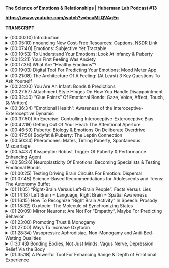 **The Science of Emotions & Relationships | Huberman Lab Podcast #13**

**https://www.youtube.com/watch?v=hcuMLQVAgEg**

**TRANSCRIPT**

<details>
<summary>(00:00:00) Introduction </summary>
-
  

My name is Andrew Huberman, and I'm a professor of neurobiology and ophthalmology at Stanford School of Medicine. This podcast is separate from my teaching and research roles at Stanford. It is however part of my desire and effort to bring zero-cost to consumer information about science and science-related tools to the general public. In keeping with that theme, I'd like to thank the sponsors of today's podcast.

Our first sponsor is InsideTracker. InsideTracker is a personalized nutrition platform that analyzes data from your blood and DNA to help you better understand your body and inform your health goals. I'm a big believer in getting blood test taken, because it's simply the only way to get in-depth data about your metabolic factors, hormones, all the things that inform your immediate and long-term health. Nowadays, there are also excellent DNA tests that can further inform you about your immediate and long-term health. Now the problem with most blood tests out there is that you get information back, you get a lot of numbers, and they'll tell you whether or not your numbers are in normal range or high or low, but they don't inform you what steps to take as a consequence. In addition, they can often be very confusing, what all the factors are and what they really mean. InsideTracker has a dashboard and a platform that makes interpreting all that information really easy. It also points you in the direction of certain lifestyle factors, exercise, nutrition et cetera, that you might want to change in order to bring the numbers into the ranges that you want. So InsideTracker is something that I've been doing for some time now, and it's really helped me inform the choices. For instance, I've swapped out some of the foods that I was eating regularly. I found out I was actually too high in certain vitamins and minerals, I was too low in others. It's really helped me adjust my diet and my exercise regimes. And it really gives me the confidence that I'm on the path to long-term health. So if you want to try InsideTracker, you can go to insidetracker.com/huberman to get 25% off any of InsideTracker's plans. Use the code Huberman at checkout, that's insidetracker.com/huberman to get 25% off any of InsidTracker's plans and use the code Huberman at checkout.

Our next sponsor is ExpressVPN. ExpressVPN is a virtual private network that keeps your data safe and secure and private. It does that by routing your internet activity through their servers and encrypting it so that no one can see or sell your data. I started using ExpressVPN because my bank account got hacked. I still don't know exactly how it happened, but it was an absolute mess. I lost money, I lost a lot of time. I wouldn't want to have it happen to anybody. When that happened, I talked to my friends in the tech community and they told me that even though you think your internet connection is secure oftentimes it's not. So I tend to use internet connections on planes, in hotels, in cafes, but also at home. And I was told that even at home, your data may not be as secure as you think. And so with ExpressVPN, your data is absolutely secure, so are your online activities. The great thing is you don't even notice that it's operating, it's running in the background. You just turn it on and it goes without you realizing that your data is being protected, it doesn't interfere with any of your online activities. So I use ExpressVPN when I travel, anytime I'm outside the house, when I'm at work and when I'm at home. If you want to try ExpressVPN, you can go to expressvpn.com/huberman. And if you do that, you'll get an extra three months free on one of their one-year packages. That's expressvpn.com/huberman to get three months free on a one-year package.

The final sponsor of today's podcast is Magic Spoon. Magic Spoon is a zero-sugar, grain-free, keto-friendly cereal. As I've mentioned before on the podcast, I'm neither ketogenic, nor am I all-meat, nor am I vegan. The way I eat is that early in the day I fast, and then sometime around noon I eat my first meal, and that meal is always low carbohydrate, and then throughout the day, I maintain a low carbohydrate diet. The fasting and low carbohydrate diet during the daytime optimizes alertness and wakefulness, I want to be awake and be able to work. And then at night is when I eat my carbohydrates, cause it facilitates the transition to sleep. So for me, Magic Spoon is a terrific snack in the afternoon. I'll sometimes even have it with lunch. And the reason I like it is because it tastes really delicious, and it's compatible with the keto-friendly or keto-like meals that I eat throughout the day. They come in a variety of flavors, cocoa, fruity, peanut butter, frosted. I particularly like the frosted because it tastes like donuts, in my opinion, and I love donuts. As a consequence, I love Magic Spoon cereal. I can consume it. It tastes like a pastry and it has zero grams of sugar, and it's compatible with this nutritional regimen I mentioned earlier. If you want to try Magic Spoon, you can go to magicspoon.com/huberman to grab a variety pack. Use the code Huberman at checkout and get $5 off your order. That's magicspoon.com/huberman, and use the code Huberman to get $5 off.
</details>

<details>
<summary>(00:05:10) nnouncing New Cost-Free Resources: Captions, NSDR Link </summary>
-
  
This month, we're talking all about the science of emotions and tools related to the science of emotions. We've talked about the science of stress and resiliency, tools to access more calm, tools raise your stress threshold, to become more resilient. We've talked about motivation and the role of the dopamine system. I'd like to make a couple of announcements about some new resources. The first one is that we have now captioned all the Huberman Lab episodes in English and in Spanish. We were able to do that, thanks to your support of our sponsors and on Patreon. So now, all of the podcasts have a captioning feature on YouTube, and those were done by experts. So while there might be the occasional error, for the most part, they're very precise. We've done that so that people that prefer to consume the content in Spanish or that like to read the content from the English subtitles can do so. And we're going to continue to expand the number of languages that are captioned for the Huberman Lab Podcast. So we want to thank you for that resource. It's now available for all episodes. In addition, in previous episodes I've talked about NSDR or non-sleep depressed. NSDRs come in in a variety of different forms, there's self-hypnosis. I've pointed you to some resources for that previously. There's yoga nidra. NSDR is really about achieving calm quickly, and doing that in a self-directed way, for many reasons, in order to access sleep more readily, in order to de-stress very deeply, in order to replace sleep that you've lost. It also seems to aid neuroplasticity. It can enhance the rearrangements of connections in the brain that occur during learning, there's scientific support for that. There's a link in today's episode caption to a new site. This is a YouTube video that was brought free of cost by the folks over at Madefor, a company that's been a sponsor of the podcast previously. So this is an NSDR script that doesn't contain any of the intentions or some of the more typical language of yoga nidra, instead it's focused purely on the breathing protocols, as well as includes a sort of body scan where you direct your attention to different locations around your body. It has all the core elements of non-sleep deep rest, but is distinct from yoga nidra. I just offer this to you as a resource. If you'd like to use it, it's about 30 minutes long, and should be very effective in bringing you into deep states of relaxation for all the reasons I mentioned before.
</details>

<details>
<summary>(00:07:40) Emotions: Subjective Yet Tractable </summary>
-
  
So let's talk about emotions. Emotions are a fascinating and vital aspect of our life experience. It's fair to say that emotions make up most of what we think of as our experience of life, even the things we do, our behaviors and the places we go, and the people we end up encountering in our life, all of that really funnels into our emotional perception of what those things mean, whether or not they made us happy or sad or depressed or lonely, or were all inspiring. Now one thing that is absolutely true is that everyone's perception of emotion is slightly different. Meaning, your idea of happy is very likely different than my idea of what a state of happiness is. And we know this also for color vision, for instance, even though the cells in your eye and my eye that perceive the color red are identical right down to the genes that they express, we can be certain based on experimental evidence, and what are called psychophysical studies, that your idea of the most intense red is going to be very different than my idea of the most intense red if we were given a selection of 10 different reds and asked which one is most intense, which one looks most red, and that seems crazy, you would think that something as simple as color would be universal, and yet it's not. And so we need to agree at the outset that emotions are complicated and yet they are tractable. They can be understood. And today we're going to talk about a lot of tools to understand what emotions are for you to understand what your emotional states mean and what they don't mean. And in doing that, that will allow you to place value on whether or not you should hold an emotional state as true or not true, whether or not it has meaning or it doesn't, as well as whether or not the emotions of others are important to you in a given context. We're going to talk a lot about development. In fact, we're going to center a lot of our discussion today around infancy and puberty. We're also going to talk about tools for enhancing one's emotional range and for navigating difficult emotional situations. I'm not a clinical psychologist, I'm not a therapist, but I do have some background in psychology. And today I'm going to be drawing from the psychology greats, not me, but from the greats of psychology who studied emotion, who studied emotional development, and linking that to the neuroscience of emotion. Because nowadays we understand a lot about the chemicals and the hormones and the neural circuits in the brain and body that underlie emotion. So while there's no one single universally true theory of emotion, at the intersection of many of the existing theories, there are really some ground truth. So today we're going to visit those ground truths. We're going to talk about the tools that emerge from them. And we're going to talk about some absolutely wild and wacky experiments that people are doing out there right now, that I don't necessarily recommend you do, of inhaling different types of hormones and trying to get attached more quickly. You're actually going to do some experiential stuff today if you like. There's some things that you can do in real time while listening to the podcast, in order to tap into some of the mechanisms that I'll be referring to. So today's going to be very interactive in a way that previous podcast episodes have not.
</details>

<details>
<summary>(00:10:53) To Understand Your Emotions: Look At Infancy & Puberty </summary>
-
  
If we want to understand emotions, we have to look at where emotions first develop. In fact, this is a critical central theme if you want to understand brain science and psychology. There's a rule in neuroanatomy. Because if you look at 50 different brains of humans or you compare the brains of dogs and humans, there are a lot of differences. Certain things are the same but certain things are different. And the rule that every good neuroanatomist knows is that if you want to understand what a part of the brain does, you have to address two questions. First, you have to know what connections does that brain area make? What is it connected to? Where does it get inputs from and where does it send inputs? So for instance, if there's an area of the brain that gets direct input from the neurons in the nose, you can be pretty certain that it has some role in analyzing smell in measuring something about odors or analyzing something about odors. Now if it also gets input from the eye, you can also conclude that it gets input from the visual system that it cares about light and photons. This is sort of obvious. And yet you need to know that connectivity, and you need to know what's called the developmental origin of that structure. You need to know where it was early in development, because things move around a lot as the brain develops. The brain, of course is this more or less squishy thing floating around in some liquid that stuffed inside your skull. And as a consequence, things move around a lot. They are not always in the same place in two different species or two individuals of the same species. So you have to know where they started out, because where they started out informs what they do as well. And when we're talking about emotions, we cannot point to one area of the brain. We can't say that's the area of the brain that's responsible for emotions. There is this so-called limbic system that has been linked to emotions in various ways. We're going to talk about that today. But the limbic system is just one component of the inputs to create emotions. It's not the place for emotions. You can't go in and lesion one location in the brain and eliminate emotions entirely, just doesn't work that way. So, first of all, we have to ask, what are the circuits for emotion? What are the brain areas for emotion? And nowadays there's a lot of debate about this. For years, it was thought that there might be circuits, meaning connections in the brain that generate the feeling of being happy or circuits that generate the feeling of being sad, et cetera. That's been challenged. In fact, Lisa Feldman Barrett has been the person who's really challenged this head-on, and has very good evidence for the fact that such circuits probably don't exist. And yet I think there's good evidence for circuits in the brain, such as limbic circuits and other circuits that shift our overall states or our overall level of alertness or calmness, or whether they're not, they bias us toward viewing the outside world or paying more attention to what's going on inside our bodies. If none of this makes sense right now, I promise it will make sense soon. But the important thing to understand is that emotions do arise in the brain and body. They arise because there are specific connections between specific areas in the brain and body. And if we want to understand how emotions work, we have to look how emotions are built. And they are built during infancy, adolescence, and puberty, and then it continues into adulthood. But the groundwork is laid down early in development when we are small children. So let's think about what happens to a baby that comes into the world. A baby comes into the world. You were born into this world without really any understanding of the things around you. Now, there are two ways that you can interact with the world and you're always doing them more or less to some degree at the same time. Those are interoception, paying attention what's going on inside you, what you feel internally, and exteroception, paying attention to what's going on outside you. Hold that in mind, please. Because the fact that you're both interocepting and exterocepting is true for your entire life, and it sets the foundation for understanding emotions. It's absolutely critical. As an infant, you didn't have any knowledge of what you needed. You didn't understand hunger, you didn't understand toys when you first came into the world, you didn't understand cold or heat or any of that.
</details>

<details>
<summary>(00:15:21) Your First Feeling Was Anxiety </summary>
-
  
When you needed something, you experienced that as anxiety. You would feel an increase in alertness if you had to use the bathroom. you would feel an increase in alertness if you were hungry, and you would vocalize, you would cry out, you would act agitated. You might cue, you might do a number of different things, but all you knew was what you were feeling internally. And then your caregiver, whoever that might've been would respond to that. So you would feel some agitation, a caregiver would come and make a decision, Oh, you need food, and give you milk, or change your diaper or wrap you in a blanket if you were cold, but they didn't know if you were cold, they could just assume that you were cold. So this is actually really important to understand that a baby, when you were a baby, and when I was a baby, we didn't have any sense of the outside world except that it responded to our acts of anxiety essentially. Now this isn't Freudian theory, There are components of it that are embedded in Freudian theory, but all developmental psychologists agree that babies lack the ability to make cognitive sense of the outside world, but in this feeling of anxiety and registering one's own internal state, and then crying out to the outside world, either through crying or subtle vocalizations, or even just cuing, making some noise, we start to develop a relationship with the outside world in which our internal states, our shifts and anxiety start to drive requests, and people come and respond to those requests, hopefully. And the reason I say hopefully is that we've all heard presumably about these cases of neglect. There are a lot of cases where if you neglect a baby, you neglect an adolescent or a teenager, development doesn't go well, and we'll touch on some of those. But those are really extreme cases. They're sort of like the parallel to experiments that are often done in the laboratory with animals, where you've probably heard of these enriched environments where they'll give mice a bunch of toys, and they'll give them some different foods every once in a while, and they'll house them together with other mice. And then what you find is that the animals, they will say, "Oh, their brain is thicker and their neurons have more branches to them and all that." But that's really comparing deprivation with normalcy.
</details>

<details>
<summary>(00:17:36) What Are “Healthy Emotions”? </summary>
-
  
What we want to center on today instead is what happens when things go well, and why things might not go well in certain circumstances is interesting. But to me, not as interesting as what healthy emotional development looks like. And if you haven't achieved healthy emotional development, what can be done as an intervention at later times in order to rescue that? So the baby, you as a baby, you're flopping around there in your crib, you're getting care where you need it and when you need it, presumably, and this gets to the basis of what emotions are about, which are emotions are really about forming bonds and being able to predict things in the world. That's really what emotions are about. Whether or not the baby feels angry or happy or sad, we don't know, we can guess, but we don't know. In fact, most of the time we don't even know how we feel, let alone how other people feel, and that's true for adults. So if I asked you how you feel right now, I don't know that you could tell me in any kind of rich language that I would say, "Oh I really understand." If you said you were very, very depressed or very, very happy, I'd have some sense because of how extreme that is, but I don't know that I would really know, and I don't think you know how I feel right now either. I could be furious right now or I could be very happy, you don't have any idea. And of course, we have these things called expressions, our pupils dilate. There are various cues of how people feel. We're going to talk about those cues, but you really don't know.
</details>

<details>
<summary>(00:19:03) Digital Tool For Predicting Your Emotions: Mood Meter App </summary>
-
  
And at this point I actually just want to pause and mention a really interesting tool that is trying to address this question of what are emotions and what do they consist of, that you can use if you like. This is an app, I didn't develop it, I don't have any relationship to them, but the app was developed by people at Yale, by groups at Yale who do research, and it's called Mood Meter. And it's actually quite interesting. I think it's either free or it's 0.99. Again, no business relationship to them. But what they're trying to do is put more nuance, more subtlety on our words, and our language for emotions, and be able to allow you to predict how you're going to feel in the future. And it's actually quite interesting. I'm on the app right now, and I know you can't see this, but it's called Mood Meter. And you can find on Apple or Android. And you go into and it asks you, it says to me, "Hi, Andrew, how are you right now? And I click the little tab that says I feel. And I can either pick high energy and unpleasant, high energy and pleasant, low energy unpleasant or low energy pleasant. And I would say right now I feel high energy pleasant. So I just revealed to you how I feel. So I click on that, and then it gives you a gallery of colors, and you just move your finger to the location where you think it matches most. And as you do that, little words pop up. I know some people are listening to this on audio only. So it say motivated, cheerful, inspired. I would say, I'm feeling right now, cheerful. So you click that and then you just go to the next window, and it just says, what are you doing? And this feels like play to me, but I'm going to call it work. And then that's it. And then what it does is it basically starts to collect data on you. You're giving it information. And it starts to link that to other features that you allowed access to if you like, and it starts helping you be able to predict how you're going to feel different times a day. It's actually quite accurate in certain ways, quite interesting. And it points to a couple of really interesting features, which is that we don't really have enough language to describe all the emotional states, and yet there's some core truths to what makes up an emotion.
</details>

<details>
<summary>(00:21:08) The Architecture Of  A Feeling: (At Least) 3 Key Questions To Ask Yourself </summary>
-
  
And I want to review that twice during today's podcast, because this can really help people, kids and adults understand better what they're feeling and why, and when best to engage in certain activities, and thankfully, when best to avoid certain activities too. So the way this works is the following. You need to ask yourself at any point, you could do this right now if you like, what's your level of autonomic arousal? Autonomic arousal is just the continuum, the range of alert to calm. So if you're in a panic right now, you are like 10 out of 10 on the arousal scale. If you're asleep, you're probably not comprehending what I'm saying, although maybe a little bit. But let's say you're very drowsy, you might be at a one or a two. So you always have to ask, where are you on the arousal scale? And then there's this other axis, this other question, which is what we call valence. Now valence is a value. Do you feel good or bad? I would say I feel pretty good right now. On a scale of one to 10, I'm like, I dunno, I feel like a seven. Got good night's sleep last night, had a good walk with Costello this morning, I'm fed, I'm hydrated. I feel good, So I'm like a seven. So I'm alert and I feel pretty good. And then there's a third thing, which is how much we are interocepting and how much we are exterocepting. So how much our attention is focused internally on what we're feeling and how much it's focused externally. And this is always going to be in a dynamic balance. So for instance, if you're really, really stressed, oftentimes that puts you in a position to be really in touch with what's going on in your body. If you start having a lot of somatic, a lot of bodily sensations, like your heart is beating so fast that you can't ignore it, then you're really strongly interoceptive. But also sometimes you're really stressed because someone's stressing you out or somebody sends you a text message or makes a comment about a YouTube thing you posted or something, and you're really triggered by it. That never happens to me. But if it does happen to you, then you're exterocepting. So these three things, how alert or sleepy you are, that's one, how good or bad you feel, that's two, and then whether or not most of your attention is directed outward, or whether or not it's directed inward. And much of what we call emotions are made up by those three things. And so let's return now to development, but tuck that away and just kind of think about it, alert versus asleep, good versus bad, and focused internally or focused externally. Because when I looked at all the theories of emotion that were out there, there were a lot of different components to them, but they all seem to center back to these same three features in some way or to some degree or another. And it can be very powerful to understand and look at your emotions through that lens.
</details>

<details>
<summary>(00:24:00) You Are An Infant: Bonds & Predictions </summary>
-
  
So let's return to the infant. There's the baby in the crib. It's mostly interocepting. As caregivers bring it what it needs, you hope, milk, diaper changes, et cetera, a warm blanket if it's cold, pull off the blanket when the baby's fussing and it's too warm, cause babies get too warm also, it starts to exterocept. Excuse me, I misspoke, I want to be very clear, it starts to exterocept. The baby starts to look into the outside world and start making predictions. It starts wondering how much it needs to cry or predicting, "Well, if I cry like a little bit, then mom comes over and I get my milk. Or if I cry a lot, mom doesn't come over and give me milk, so I need to really scream at the top of my head." So babies are starting to evaluate and do all this, but they're not doing it consciously. They're doing this strategically in order to relieve anxiety. And I won't propose that that's what we do into adulthood. But a lot of what we do in adulthood is when we feel something, we start exterocepting. Some people are much better at just sitting as a container and just interocepting and paying attention to what they're feeling internally. But most people do a little bit of a balance of both. We don't feel good, so we look for an item or food that might make us feel better. We're feeling anxious heading into the dentist or something like that, so we text somebody. We do this almost reflexively, it's not always conscious. So infants do this, and we continue to do this. We start to now balance our interoceptive and exteroceptive focus, looking inward and looking outward. And as we do that, we're starting to figure out what gets our needs met. Remember, emotions are really there to form bonds and to make predictions. And so our needs are going to be met to some degree or not. Sometimes sadly there is neglect. Sometimes people don't show up for us the way that we would like. And in general, our responses to that have to do with whether or not we predict whether or not they would or not. When we expect something and it doesn't happen, It's a big let down. That was the discussion about dopamine last episode. So the many theories of emotion, the triune brain theory, that you have a primitive and involved brain, something that's a little bit on shaky ground these days. The idea that Darwin proposed, that there are these universal expressions of emotions. The work of Helen Fisher on love, that you have circuits in the brain for lost circuits in the brain, for love and circuits in the brain for long-term bonds, as well as the work of Lisa Feldman Barrett, saying that emotions are contextual, that they have a social component. And I'll be talking more about this, but the work of Allan Schore, a clinical psychologist and researcher at UCLA, about right brain, left brain, and its role in emotional development. All of them have strong elements of this idea of paying attention to what's going on inward and outward. As a young creature, an infant and young toddler, you were mainly focused inward, and you started to understand what was going on outward as a way of predicting what would bring you relief, what would remove your anxiety. And that's where the fundamental rules of your experience, your emotional experience were laid down. And I realized that's a lot of information and it's somewhat of an academic talk, but there were two tools in there that I just want to highlight, one is the Mood Meter app. If you're interested in, it can give you some insight into the different kinds of nuance within emotions and allow you to actually predict emotional states, if you want to try that and you might find that interesting. The other one is this idea that there are three axes two emotion, three continuum that interact, the level of alertness and calmness, how good or bad you feel, and whether or not you're mainly focused inward or outward, because those are going to form a useful tool kit for the information going forward.
</details>

<details>
<summary>(00:27:57) Attachment Style Hinges On How You Handle Disappointment </summary>
-
  
So now let's talk about what kind of baby you were, because that actually informs your emotionality now. These are classic. They're actually famous experiments done by Bowlby and Ainsworth. Anyone that study psychology or has taken a psychology class might have learned about this. This is this classic experiment of what was called the strange situation task in which, and I'm describing it very coarsely here, I realize. But a mother and child come into the laboratory. Yes, this is now also been done with fathers. The baby and the mother or father play together for a bit, and then the mother leaves. The mother leaves for some period of time and then comes back. And the research is devoted to understanding the response of the child when the caretaker, the mother or the father returns, most all children, not every child, but most children will cry when their primary caretaker leaves. They don't like that. And there are good reasons for that. They formed a bond and an attachment. And we will talk about some of the deeper chemical reasons for those bonds. However, the experiment is focused on the return of the caregiver. Because Bowlby and Ainsworth, and many of their scientific offspring and colleagues identified at least four patterns that babies display when their caretaker returns, and they group these into group a, b, c, d, so much so that the kids were referred to as a babies, b babies, c babies or d babies. You may know which one you were. But the categories are really interesting. The first babies are the a babies. So these were kids that would get upset when their caretaker would leave. But when their caretaker would return, the infant would respond with happiness, with what looked like delight. They would go to the caretaker. They seemed happy. If they had been fussy before or sad, they felt relieved. These are referred to as secure attached kids. So they have a healthy response to separation, and they have a healthy response to re-engaging with the caretaker. The b babies as they're called were less likely to seek comfort from their caregiver when the caregiver would return. So they would sometimes continue to play with their toys or if they had an adult in the room while the parent was gone, they would stay with them. It was sometimes complicated and nuanced, but these were referred to as avoidant babies. Don't run away with any conclusions about the language here just yet. It's not clear that avoidant babies become avoidant adults, but bear with me. The c babies would respond to the return of the caregiver with acts of annoyance. They seemed kind of angry. So it wasn't that they ignored them, they seem kind of angry. And those were referred to as ambivalent babies, not to be confused with a babies. These are the c babies, were the ambivalent babies. So the infant's reaction to the returning caregiver were inconsistent. It seemed like they wanted to bond with them again but that they seem kind of annoyed. I think we've all felt this way before with people that we care very much about, especially people we care very much about. And then the third category, the d babies, were the disorganized babies, that's what they call them. They weren't disorganized and that they were messy, the child avoided interactions with everyone and acted fearful when the caregiver returned, and their behavior didn't really change whether or not the caregiver was there or not. And that fourth category was actually added rather late in the course of this research. I should mention these experiments have been repeated with a huge variety of different contexts. There was work done by Mary Main at UC Berkeley and many others, looking at all sorts of variations on this theme. But over time, it made it clear that certain babies are able to feel secure upon re-engaging with their caregiver and others don't, or they're confused about it. So we probably don't know whether or not you were an a, b or c, d baby, unless you were in these experiments and somehow you had that knowledge. But this work, this classic work opened up a huge set of important questions that relate to what is the reestablishment of the bond really about.
</details>

<details>
<summary>(00:32:40) “Glue Points” Of Emotional Bonds: Gaze, Voice, Affect, Touch, (& Written) </summary>
-
  
I mean, what's actually being figured out here is not whether or not there are four categories of babies, that's interesting, but it presumably is more interesting to focus on what is it that defines a really good bond, a secure attachment, or an insecure attachment or an avoidant attachment. And the four things are gaze. literally eye contact, and doesn't have to be direct beaming eye contact with no blinks like people have accused me of before. It can just be gaze, people look at each other, you see couples, they look at each other, they don't always stare each other long periods of time, sometimes they do. Vocalizations, so what we say and how we say it. Affect or emotion, so the way that we express it, crying, smiling et cetera, and touch, those four things. And you probably could add a fifth dimension once language and written language develops, which is written word, exchange of letters, exchange of texts, exchange of things of that sort, emails, are another way in which people can bond. But gaze, vocalization, affect and touch are really the core of this thing that we call social bonds and emotionality. Now that's important. We know for instance that there are brain areas like the fusiform face area which is deep in the brain that is responsible for the processing of faces. Children's recognition of their parents' faces and voices is extremely accurate and strong. Likewise, parents recognition of their child's vocalizations not just voices, but cries are remarkable. If you've ever had the experience of being at a party with somebody who has small children and you're talking to them, and all of a sudden they hear something but you don't, it's as if they've got wolf hearing, and all of a sudden, they go running into the other room. And indeed the kid is like, I don't know, some kid is beating up their kid or their kid's beating up some other kid, or the kid injure themselves or feels emotionally injured. This perception of voices. There's very good evidence to support the fact that we are tuned to the frequencies of voices and vocalizations of people that we care about. It's not just true in rodents and in birds and other mammals, it's definitely true in humans as well. And babies are very tuned in to the sound of their mother's voice, even, yes, while they're in the womb. There's this whole world of what's called mother-ease, which is the particular style of speech that mothers and other caretakers now we know use with children. So those are the core elements. How you look at somebody and how they look at you, what you say, what they say, what they seem to be feeling, and how that makes you feel, smiles, frowns. If you know someone really well, you can read inflections, like even little subtle things like, mm, they don't really believe me, or, oh they're really excited by this, or, oh, now I know what they're thinking. That kind of processing, some people are better at it than others, but everyone's better at doing that with people that we recognize and know. In fact, couples come to know each other exceedingly well, so much so that it can both benefit and injure their relationship to constantly be making these perceptions. But there's a range. Some people are more tuned into this than others. And that probably has roots in the sorts of attachments that you form early on. So Bowlby and colleagues develop these a, b, c, d thing. And it has a lot to do with face processing and gaze and vocalizations and touch, all of those happen on return with the mother, but they weren't parsing those, they weren't looking at them individually. So this raises a really interesting question, which is, what is it when we feel something? Is it because of something that happened spontaneously in us, it's a memory, or it's something that we realize, we saw on the internet or we got news about somebody? Nowadays people get so much information about the people they know, both the people they like and dislike by way of viewing online activities. So they're exterocepting, and then it's impacting your internal state.
</details>

<details>
<summary>(00:36:34) "Emotional Health”: Awareness of the Interoceptive-Exteroceptive Dynamic </summary>
-
  
And it's clear from most all of the theories of emotional health, that an ability to recognize when your own internal state is being driven primarily by external events, as important for being able to emotionally regulate. People who are constantly being yanked around by the external happenings in the world, you would say are emotionally labile, they are not in control of their emotions, even if they're calm all the time, if that calmness only arrives because they're in a placid environment and then you put a cracker in that environment and they freak out, well, then they're not really calm. Their calm in so far as there isn't something disturbing in the environment. So how much the outside environment disrupts your internal environment has everything to do with this balance of interoception and an exteroception. And it very likely has roots in whether or not you were secure attached or insecure attached, disorganized or ambivalent as a baby. And of course, you can't travel back in time and know, but there are some hints as to what kind of emotionality each of us has by examining two periods of development, one is adolescence and puberty and the other is adulthood.
</details>

<details>
<summary>(00:37:50) An Exercise: Controlling Interoceptive-Exteroceptive Bias </summary>
-
  
So while we can't travel back in time, there is an exercise that you can do to address at least in this moment, whether or not you have a bias for exteroception or a bias for interoception, whether or not you are better at least in this moment, at paying attention to what's going on internally or externally. And of course, this will vary with circumstance. I think we all know people that, maybe it's you, you go to a party and you get there, and everyone seems to be talking and having a really good time, and you're wondering whether or not you have any food in your teeth or whether or not there's something on your face or whether or not your hair is right or whether or not you said something the wrong way, whether or not you're turning red. People also experience this a lot with public speaking. It's not just about learning to clamp your level of stress, it's also about how much you're exterocepting, how much you're out of your head, they call it. But how much you're focused on the events around you versus the events inside you. Actually, it's interesting when you talk to people who are very effective athletes or they have very high stress high consequence jobs, they talk about this notion of getting out of your head. You only have so much attentional resource, and it can be split between two things, you'll see that in a moment. They can be anchored to one thing. It can be fully focused on what's going on internally or it can be fully focused on what's going on externally. And if you want to be effective in the world, effective being in quotes, it is useful when in very dynamic environments, especially social environments, to have a lot of your attention focused outward as opposed to trying to pay attention to whether or not you're saying things correctly or the tambour of your own voice, that is more or less destructive for the ability to engage socially. So here's the exercise. You can do this. Please don't do this if you're driving. But let's just try and illustrate or allow you to experience this interoceptive, exteroceptive balance, and the extent to which you can move interoception and exteroception deliberately. If you close your eyes right now and concentrate on the contact of any portion of your body with say the chair or your car seat, although please, again, don't do this while you're driving, anywhere that you are, even if you're just standing up or you're in the kitchen, you're laying on the couch, and trying to bring as much of your attention to that point of contact as possible. And then from there, you're going to move your attention even more deeply into say the sensation of what's going on in your gut. Are you full? Are you empty? Are you hungry? Are you not? Is your heart beating, at what rate? What's the cadence of your breathing? Basically bringing your focus and attention to everything at the surface of your skin and inward. So I'm going to do a rare thing on the Huberman Lab Podcast. I'm going to introduce about five to eight seconds of silence in order to allow you to do that a little bit. Now this is an exercise that you can continue afterward if you want to extend how long you do this. But now try and do something that, for most people actually is a little bit harder, which is to purely exterocept, put your eyes or your ears, or both on anything in your immediate space, one thing. And I would restrict that thing to something small enough that at least in your field of view it would occupy 20% of your field of view. So it doesn't have to be a pinpoint unless the pin is right in front of you and you're holding it real close. I would say, look across the room, pick a panel on the wall or a leg of a table or something, and try and bring as much of your attention to that as possible. And again, I'll take about five seconds of silence to allow you to exterocept. So what you probably found is that you were able to do that, but that some degree of interoception is maintained. It's hard to place 100% of your attention on something externally, unless it's really exciting, really novel. If you've ever watched a really great movie, presumably you're exterocepting more than you're interoceptive until something exciting happens and then you feel something. You're actually tethering your emotional experience to something external.
</details>

<details>
<summary>(00:42:19) Getting Out Of Your Head: The Attentional Aperture </summary>
-
  
And now you can also do this dynamically. You can decide to focus internally and externally. You can decide to split it 50%, 50% or 70/30. You can develop a heightened ability to do this. And the power of doing that is actually that when you are in environments where you feel like you're focused too much internally and you'd like to be focused more externally, you can actually do that deliberately. But as you notice, it takes work, it involves taking your attentional spotlight, and what we call the aperture of your attention, and narrowing that aperture to either the self or something externally or splitting the two. And yet there are practices that have been developed that center on moving interoception and exteroception from one being more heavily weighted than the other, more focused outward or more focused inward. And it's dynamic. And the circuits in the brain that underlie intero and exteroception aren't exactly known, but they are anchored in the areas of the brain that are involved in attention, like the frontal eye fields and areas that when you third-person yourself, when you can see yourself doing something, like if you put your hand out in your environment and you focus on your hand, you know that that's your hand as opposed to some random object. There are areas of the brain that are involved in that, in recognizing location of self relative to the rest of your body. These exercises are really what are at the core of these development of emotional bonds. Because as we mentioned before, these four things, the gaze, vocalization, touch and affect, those are happening very dynamically. So if somebody winks at you, you're paying attention to their wink, but then you also notice how you feel. Then they might say something, then you might say something, this is very dynamic. So if it seems overwhelming to try and interocept an exterocept and then shift the balance, you do that all the time. Your brain and nervous system are fantastic at doing this. Now, some people have a very hard time breaking out of a very strongly interoceptive mode. Some people have a harder time breaking out of their exteroceptive mode. It's very interesting note the extent to which we have biases in how interoceptive or exteroceptive we are. Remember those three axes that we talked about earlier, you have valence, good or bad, you have alertness, alert or calm, and you have interoceptive or exteroceptive bias. And it's going to differ across the day, it's going to differ across the lifetime. It's certainly going to differ according to whatever it is that you're engaged in. But early in development, you start off with this interoceptive bias. You are starting to develop expectations, predictions about how the outside world is going to work. And you are trying to figure out the reliability of outside events in people. And where things are reliable, when people are reliable, we are able to give up more of our interoception. There's literally trust that our interoceptive needs our internal needs will be met through bonds and actions of others. This starts to veer toward the discussion about neglect and trauma. We are going to devote entire episodes, probably an entire month to trauma and PTSD. But those have roots in what we're talking about now. And it's important to internalize and understand what we're talking about now in order to get the most out of those future conversations. So if all of this seems like a lot of information and very complicated, I just invite you to pay attention from time to time how much you happen to be interocepting or exterocepting, because emotions and the intensity of those emotions will grow or shrink depending on how much we're interocepting. If we are feeling extremely sad, and there is an outside event that made us sad, chances are there's going to be a balance, but that the extreme grief, the extreme sadness is going to lead us to mostly interoceptive. Whereas when we're feeling extremely happy, the same is true. Something great happens in the world, and we're just going to feel it. Most of our perception, most of our awareness is going to be on our internal state. So we are always tethered to the outside world to some degree or another. That was true when you were an infant, and it was true when you were an adolescent, and it's true as an adult. So now I want to just pause, just shelve the discussion about interoception, exteroception for a moment.
</details>

<details>
<summary>(00:46:59) Puberty: Biology & Emotions On Deliberate Overdrive </summary>
-
  
And I want to talk about what is arguably the second most, if not, equally important aspect of your development as it relates to emotionality and as it relates to this, what I call trust, but this ability to predict whether or not things in the outside world are reliable or not reliable in terms of their ability to help you meet your interoceptive needs. And that period is puberty. So up until now, we've been talking mainly about psychology, not a lot of biology, not a lot of mechanism. And now we're going to transition into talking about mechanism, hormones, receptors, et cetera. Puberty is a absolute biological event. It has a beginning, and it has a specific definition, which is the transition into reproductive maturity. So there are a lot of hormonal changes. Yes, there are also a lot of brain changes. And most people don't realize it, but the brain changes occur first. The brain turns on the hormone systems that allow puberty to occur.
</details>

<details>
<summary>(00:47:58) Bodyfat & Puberty: The Leptin Connection </summary>
-
  
Puberty is occurring earlier nowadays than it did in the past. The current numbers that I was able to find is that in females and girls, the transition is starting around age 10, whereas in boys, it's about age 12, that's going to differ by way of a number of different factors. Those are averages. So it depends on where you are in the world, depends on all sorts of things. One of the primary triggers for puberty is actually body fat. This is interesting. The peptide hormone, leptin, some people call it a peptide, some people call it a hormone, but it meets both definitions depending on how you look at it, is made by fat. So leptin had a lot of popularity in the '90s, because it was discovered as being produced by fat, and it was seen in animal studies that it could promote leanness. It actually communicates to the brain that there's enough body fat in order to allow the metabolic factors and processes to occur to liberate more fat. This is why people have trouble losing that last five pounds. It's because leptin levels are very low. This was actually the basis for the whole cheat day, refeed thing, that the idea was if you eat a lot for one day a week while dieting hard, that you can signal to the brain that there's enough leptin. I don't know if that's the reason or whether or not the cheat days just provided some psychological relief, probably both. But in any case, leptin is made by body fat. And when there's enough leptin, it signals the brain to trigger puberty. There was a paper published in the mid '90s in the Journal Science, excellent journal, showing that leptin could be injected into younger females that would not have yet gone into puberty. And you could accelerate the onset of puberty with leptin. So more body fat, the earlier puberty, that's true. Leptin is also involved in various growth effects in the body generally. And it's interesting, very obese children don't necessarily undergo puberty earlier. Sometimes they do, but they do tend to be larger boned. Their bones actually grow more quickly, and they tend to have higher bone density because leptin is also involved in bone density. The whole issue of onset of puberty also has some really interesting social effects. And I want to really highlight that most of these effects, also called pheromone effects. Remember a hormone is a substance secreted from one area of the body, travels, and impacts tissues and cells elsewhere in the body.
</details>

<details>
<summary>(00:50:34) Pheromones: Mates, Timing Puberty, Spontaneous Miscarriage </summary>
-
  
A pheromone is a chemical that's released by one member of a species that goes and acts on and impacts other members of that species or even other species. So for instance, rodents are very good at detecting the urine and the scent markings of large carnivores that want to eat them. So that's a pheromone interaction. Whether or not they're pheromonal effects in humans is very debated. I did a post on this on Instagram a little while ago about some pheromone effects that were reported in humans. And I had a couple of people come at me saying, "Look, it's never really been shown in humans that there's a pheromonal vomer," what's called the vomeronasal organ. There's something called Jacobson's organ. It's rudimentary. Some people have it, some people don't, very controversial. So I want to point out that human pheromone effects are controversial. Although I think there's, in my opinion, there's ample evidence for them, synchronization of menstrual cycles. Many people report, then people say there's some studies that show that it's not true. Then there've been some data showing very impressive pheromonal effects of female partners being able to detect the odor of their significant others on t-shirts that were washed several times. So they can't consciously perceive it, but they say this one smells like them, this one smells like my partner. And indeed, the match was way above chance. So there does seem to be weak pheromonal effects at least in my opinion when I look at the data, but much more needs to be done. So one of the more interesting pheromone effects that impacts puberty, at least in animal models is the so-called Vandenbergh effect, which is, if you take a pre-pubertal female, so a female that has not undergone sexual maturation, and you introduce a novel male that is not the father or a brother, not a sibling, she will undergo puberty almost immediately. So this is really striking. For years, this was thought not to occur in primate species, but there was a paper published last year in Current Biology, Cell Press journal, excellent journal, showing that mandrills, a particular type of primate, they exhibit this Vandenbergh effect. There are also all sorts of other pheromone effects. There's the most infamous one is called the Bruce effect, where the introduction of a novel male to a pregnant female animal causes spontaneous miscarriage. And that effect seems to be protected against by the presence of the father. This interpretation of this, and I want to really highlight that these are animal studies, but the way this works is that if a pregnant female is in the company of the male that impregnated her, then her young are protected by his scent presence or his pheromone presence. But if he's gone and a novel male shows up, there's a tendency for her to spontaneously miscarry, and essentially for the fetus to be lost. Now, whether or not this occurs in humans is still very controversial, but nonetheless, these pheromone effects exist. And that one is called the Bruce effect, named after Hilda Bruce, who is the scientist that discovered it. The one that's relevant to the puberty discussion is the Vandenbergh effect, which I mentioned a few minutes ago, which is a novel male showing up, has to be a sexually competent male, so he has to have already passed through puberty, and his presence triggers activation of puberty in a female that otherwise would have remained pre-pubertal for longer. Again, whether or not this happens in humans is unclear. Well, what can we be sure about when we think about puberty? Puberty is triggered by a number of different factors. There are changes in GABA expression in the brain, an inhibitory transmitter.
</details>

<details>
<summary>(00:54:37) Kisspeptin: Robust Trigger Of Puberty & Performance Enhancing Agent </summary>
-
  
One of the more interesting molecules that triggers puberty in all individuals is something called kisspeptin, K-I-S-S-P-E-P-T-I-N, kisspeptin. Kisspeptin is made by the brain. And it stimulates large amounts of all different hormone called GnRH, gonadotrophin-releasing hormone to be released. Gonadotropin-releasing hormone then causes the release of another hormone called luteinizing hormone or LH, which travels in the bloodstream and stimulates the ovaries of females to produce estrogen and the testes of males to produce testosterone. Kisspeptin has other effects as well. But those are some of the main ones as they relate to puberty. This is interesting, because at this point, the testes in males start churning out tons of testosterone in order to trigger the development of secondary sexual characteristics, body hair and all the others, deepening of voice, et cetera. And in females, estrogen is doing various other things, breast development, et cetera. Normally, in an adult, somebody who has passed puberty, a big increase in gonadotropin releasing hormone and luteinizing hormone would eventually be shut down, because the way that the brain works, the hypothalamus and the pituitary are actually measuring how much hormone is in the blood. And if testosterone or estrogen or any other hormone goes too high, they shut down the release of things like luteinizing hormone. It's called a negative feedback loop. Basically is like a thermostat in the house. It's more complicated than that, but once levels get too high in the blood stream, it shuts down. But kisspeptin is able to drive very high levels of these hormones in an ongoing way so that puberty can commence and can continue. And incidentally, kisspeptin has now become yet another of the panoply of hormones and peptides and cocktails that athletes take in order to try and stimulate natural hormone production, essentially to create their own performance-enhancing drugs endogenously. No judgment there, but that's a fact, there's a lot of kisspeptin used. I truly not suggesting anyone do this, but people are buying and injecting kisspeptin for the specific reason that even past puberty can stimulate the large increases in things like estrogen, large increases in testosterone and things of that sort. Has a number of psychological effects too, seems to have big effects on libido, et cetera. All these things of course are subject to feedback loops, so they don't work indefinitely. And I'm going to highlight, again, I'm not suggesting anyone do it, but I do like to pay attention to what's out there. And kisspeptin, because it wasn't discovered that long ago is one of the things that you don't often hear about when people talk about performance-enhancing drugs or therapeutic endocrinology. These things also have therapeutic uses in the endocrine setting. So for instance, kids that don't undergo puberty or kids that are hypogonadal or adults that are hypogonadal, they're not making enough hormone will take things like kisspeptin among other things. So that's how puberty happens at the biological level, gets triggered by leptin and kisspeptin. And then this young child is now a different creature to to some extent, not just because they're reproductively competent, of course, but because there's a shift in a number of the things that underlie these social bonds, there's a market shift in a number of the things that allow children and adults to engage in predictive behavior about each other.
</details>

<details>
<summary>(00:58:26) Neuroplasticity Of Emotions: Becoming Specialists & Testing Emotional Bonds </summary>
-
  
And the whole nature of adolescence and puberty is to take a child that was a generalist and to make them a specialist. And this is very important as it relates to the conversation about emotionality. But it's important in terms of aspects of brain function and in terms of learning and in terms of who each and every one of us will and has become. In adolescents and in childhood, sure, there are some genetic biases, hair color, eye color, height, and things like that. A lot of that's programmed into the genome. There are other genetic biases too of course, that we inherit. But it's in adolescents in puberty that we go from essentially being somewhat good at a bunch of things or somewhat poor at a bunch of things, to be coming very good at a few things and very poor at a lot of other things. And that's because of the relationship to puberty and neuroplasticity, this ability to change the brain in response to experience is starting to taper off such that by our early 20s, it's harder to achieve. Now, the transition from generalist to specialist is one aspect of adolescence and puberty, but the other is the formation of social and emotional bonds. And most of what consumes the minds and waking hours of adolescents and children who have gone through puberty and going through puberty is questions about how they relate to social structures, who they can rely on, and how they can make reliable predictions in the world, now that they have more urgency that they are physically changed. In fact, you could argue that puberty is the fastest rate of maturation that you'll go through at any point in your life. It's the largest change that you'll go through at any point in your life in terms of who you are, because your biology has fundamentally changed at the level of your brain and your bodily organs, all your organs from the skin inward.
</details>

<details>
<summary>(01:00:25) Testing Driving Brain Circuits For Emotion: Dispersal </summary>
-
  
So I want to visit a little bit of the research about some of the core needs that occurred during puberty and adolescence, not just for parents or for the people that might be in puberty and adolescence, but also so that people can reflect on which of the sort of boxes were checked off for them as they approached emotional maturity. So there's a terrific review article that was published in the journal Nature, which is, if not the premier, then certainly among the top three premier journals in the field of science about the biology of adolescence and puberty, as well as some of the core needs and demands that have to be met for successful emotional maturation during that time. We will provide a link to that, but I just want to highlight a few of the things that they place in the final table. I don't want to go through all the results right now, because you could do that on your own if you like. They mainly highlight a lot of the changes in neurons and neural circuits. For instance, I'll just highlight one, there's a connection between the dopamine centers in the brain and an area of the brain that's involved in emotion and dispersal. Dispersal is very interesting. What you observe in animals and humans is that around the end of adolescence and during the transition to puberty, both because of changes in the brain and changes in hormones there's an intense desire on the part of the child to get further and further away from primary caregivers, not permanently, they always return, similar to a child that walks off and then looks back and sees if everything's safe and then continues on. During adolescence and puberty, both in animals and in kids, it almost seems like there's a bias for action, and the action is always in a direction away from the primary caregiver. Now, as soon as I say that, I can just imagine in my mind that somebody out there saying, "Well, no, my kid as soon as they hit puberty, they just want to stay home with us all the time." That's not typical. It happens, but it's not typical. Mostly there's a desire to start spending more time with friends, more time with peers and less time with adults. And I find it extremely interesting to note that that's not just true in humans, that's true in other primate species. That's true in rodents. That's true in almost every other mammalian species. So there's something about these hormones that don't just allow sexual reproduction. They don't just change the brain and bodily organs and the shape of us, they also bias us towards dispersal, getting further and further away from primary caregivers in particular. So parents of teenagers or future teenagers, it is not just normal, it is baked in to the biology of humans to disperse around adolescents and in the teen years. So again, I just want to highlight a few of these, what were listed as intervention strategies to promote healthy adolescence and puberty. It's very interesting because the entire article, I should mention who wrote this article, apologies. One of them is a friend of mine. So the first author is Ronald Dahl, not the children's book author, I'm assuming, no, from the School of Public Health at University of California, Berkeley and Nicholas Allen, Linda Wilbert and Anna Balanoff Suliman, forgive me for the pronunciation of the last one. I know Dr. Wilbert quite well. She's done the work on dispersal, is quite well known for that work, and it's a very extensive review, but I think you'll find it accessible. A lot of changes and thickness of the brain at different stages, et cetera. But I think most people will be interested in what that translates to in the real world. And what's interesting is during puberty, there's increased connection, connectivity as we call it between the prefrontal cortex, which is involved in motivation and decision-making, being able to suppress action for making long-term goals possible, as well as dopamine centers and the amygdala. So there's this really broad integration and testing. I think this is the key element here, testing of circuits for emotions and reward as they relate to decisions. And I think that's useful because when you look at the behavior of adolescents and teens, they are testing social interactions, they are testing physical interactions with the world. Oftentimes they're engaging in unsafe behavior. I would never try and justify that with the underlying neurology, but the neuroscience points to increased connectivity between areas of the brain that are related to emotionality and to threat detection like the amygdala, but also reward. So it's a time of testing behaviorally how different behaviors lead to success or not. It's how different behaviors lead to fear states or not. Now, of course you could say that of any stage of development, but it seems like puberty is a very, very heightened stage in which testing of contingencies, good or bad is taking place. And of course it's operating in a body that's now more capable than the infant. So an infant can damage themselves through error, but it's harder for them to damage themselves through deliberate planning. That's why it's important of course, to lock up all the medications in the house, make sure infants can't get to them, but it's not likely that the infant is going to devise an extremely diabolical plan to get into the cabinet to get a certain substance. Whereas a teenager might. So you can start to map the neurology onto some of this emotional exploration. I do realize that this episode is about emotions. Puberty is a time in which the internal state of the person or the animal is being sampled and tested against different exteroceptive events, only now they are able to guide those events with more urgency. It's no longer just about whether or not the caregiver is bringing you milk or bringing you food. Now, of course, the parents will all say, "Yeah, but I'm paying for everything that they're doing. I'm paying for the car and I'm paying for the food." Ah, true. But the biology doesn't care about the source, the child or the adolescent is now able, the teen really, is able to now sample many, many more exteroceptive events through behavior. So some of these recommendations are interesting. The theory is that one of the motivations is to learn to mitigate the risk of famine and malnutrition. As teenagers get older, they start questioning whether or not their parents are everything they thought they were, whether or not they're the greatest thing that ever was or the worst thing that ever was, perhaps. Including whether or not they will be able to provide them resources. So they test whether or not they can actually feed themselves, whether or not they can support themselves. Although rarely not, certainly it happens, but rarely are they really taking care of themselves. Although some teens are forced to take care of themselves of course, because parents and other caretakers aren't available. The recommendations that map to the biology include, there's been a big push for later start times in schools to match their shifts in circadian rhythms and the need for extended sleep. Something we talked about during the sleep episodes. To insist on sleep interventions for youth who are at increased risk for mental health problems. Almost every mental health issue is supported by getting regular quality sleep of sufficient duration. Sufficient duration is going to vary from person to person. Leveraging different kinds of social relationships that reinforce positive behavior. This is starting to sound like kind of a boiler plate stuff.
</details>

<details>
<summary>(01:07:48) Science-Based Recommendations for Adolescents and Teens: The Autonomy Buffet </summary>
-
  
And yet, really the goal is during puberty to encourage as many safe forms of interaction that allow children, teens, really and adolescents, I keep calling them children, but what I mean are children going through puberty, that allow them to test this thing of autonomy so that they can start to make good assessments about their exteroceptive events that they are selecting and how those make them feel internally. So they're essentially doing a buffet. The buffet has now broadened to not just include the events and experiences that their parents and other caretakers bring them, but they can now expand the buffet into things that they can provide themselves. And so adolescence and puberty is really seen as the period of development in which one self-samples for these two elements that we talked about at the beginning, which are, how do I form bonds and how do I make predictions about what will make me feel good at a level of interoception. Some of that might sound a little transactional, that all we're trying to do is figure out how we can bond with people so we can get what we need so we can feel how we need. I think that's true to some extent, of course, there's a richer, more abstract aspect to relationships too, which are, in relationships you can access things you couldn't do before, you can cooperate. There's things like teamwork. You can do all sorts of things. But in terms of the biology, it's clear that there's this stage of development where more autonomy, more physical capability is triggered by these hormone changes in the brain, and these peptide changes in the brain and body. And that nonetheless brings us back to the exact same model that we started with in infancy, of alert or calm, feel good or feel bad, primarily exterocepting, primarily interocepting. So I keep going back to this, I'm sort of like a repeating record on that, because the same core algorithm, the same core function is at play throughout the lifespan. And that's a useful framework in my opinion, because it allows you to sort through all the data and information that's out there about, well, this area, the astria terminalis is active or the basal lateral amygdala is active or gray matter thickening or this hormone or that hormone, and return to a kind of kernel of certainly not exhaustive truth, it doesn't cover all aspects of emotionality, but at least establishes some groundwork from which you can start to evaluate how different behaviors might or might not make sense, how certain emotional responses might or might not make sense, regardless of the age of the person or the organism.
</details>

<details>
<summary>(01:11:05) “Right-Brain Versus Left-Brain People”: Facts Versus Lies </summary>
-
  
A discussion about emotions would not be complete without talking about the right brain, left brain stuff. And this is a very interesting aspect of sociology, psychology and neuroscience. There's a theory of emotional development that I find particularly interesting, which is from Allan Schore at UCLA, that talks about how most of our testing of bonds and relationships is this seesawing back and forth between very dopaminergic, so driven by dopamine or serotonergic, driven by serotonin states. And this starts with infant and mother or infant and father. I talked a little bit about this in the previous episode, but just to remind you, or for anyone that didn't hear about it, that during development, healthy emotional development clearly begins with an ability for the caretaker and child to be in calm, peaceful, soothing, touch-oriented, eye gazing type of behaviors. Those really drive serotonin, the endogenous opioid system, oxytocin, things are very calming and are centered around pleasure with the here and now, as well as excited states of what we're going to do next. There's actually a characteristic sign of the dopaminergic interaction, where both caretaker and child are wide-eyed, the pupils dilate. That's a signature of arousal. They get really excited. Oftentimes the baby will look away if it gets really excited those are signatures of dopamine release in the body, and in adolescents, these same things carry forward, where their good bonds are achieved through hanging around, watching TV, playing video games or texting together or talking, whatever it is that the soothing local activity happens to be, as well as adventure and things that are exciting, so it could be sports, it could be shopping, it could be a summer adventure. It could be the next big thing. And so this kind of seesawing back and forth between the different reward systems seems to be the basis from which healthy emotional bonds are created. And I invite anyone who's interested in this to look up some of Dr. Schore's work. I think I misspoke on the last episode. He's not a psychiatrist, he's a clinical psychologist and psychoanalyst, but has deep routings in neuroscience. So I think a fascinating aspect. But the way it's framed in his book and in some of the language around right brain, left brain. And we've all heard this stuff before, that the right brain is thought to be the emotional side. This is the characteristic thing that you hear out there. That the right brain is holistic, that it's emotive, and that the left brain is logical, sequential and analytic. And that's not what Schore was proposing. There are some right brain, left brain differences. But the idea that the right brain is synthetic, holistic and emotive, and that the left brain is logical, sequential and analytic is false. There is zero neuroscience evidence for that whatsoever.
</details>

<details>
<summary>(01:14:18) Left Brain = Language, Right Brain = Spatial Awareness </summary>
-
  
We're going to address this in more detail during a month talking about learning and memory and dementia, but let's talk about some truths, some differences between the left brain and right brain, because we can't have a discussion about emotion without doing that. The left brain, at least for people who are right-handed is linguistically dominant. Meaning, most of language is centered in the left side of the brain for right-handed people. If you are a left-hander and you were forced to become right-handed, chances are this is still true, because of when language gets laid down in the brain. For left-handers, people that naturally write with their left hand and always did, language is still mostly in the left side of the brain, but it's also found more often in the right side of the brain. So it's not as lateralized as we say, it's kind of distributed between both. So right-handers, most of your language is coming from the left side of your brain. Left-handers, it's probably a little bit more evenly distributed. And there are some variations, whether or not you're a hook righty or a hook lefty, there's all sorts of nuance to this, but that's the general aspect. So language tends to be centered in the left side of the brain. And that includes lexicon, grammar, syntax, all of it, except for one. And we'll talk about one aspect of language that seems to be more right brain. That's very interesting. There does seem to be some arithmetic advantage. So ability in math in the left side of the brain. And I'm going to talk about how all this was discovered in a minute. And the right brain, however, is linguistically primitive. Most people don't realize this because the right brain is always described as the emotive side, it's super emotional and holistic, but it's actually linguistically primitive. And there's a way that that's been teased out through experiment. It's very good at manipulating spatial things and visual spatial tasks. It's primarily handling that stuff, but it sort of non-language except one aspect.
</details>

<details>
<summary>(01:16:15) How To Recognize “Right Brain Activity” In Speech: Prosody </summary>
-
  
And there isn't a ton of evidence for this, but the evidence is strong, which is prosody. Prosody is the LILting and falling of language. So a good example would be Italian. I don't speak Italian. I only know a little bit of Italian, but the most of the Italian I know is when my Italian colleagues have said to me, [speaks in foreign language], which means like what are you trying to say, what are you saying? I think I'm getting that right. Basically they're saying I don't speak Italian, which is true. Or because one of them knows I loves Costello very much, they always say [speaks in foreign language], which means big, lazy guy, which accurately captures Costello. So even those few examples, [speaks in foreign language], there's a lot of LILt and fall in Italian, other languages, not so much. And it varies by language. One of the reasons I find Italian so beautiful, not the Italian I speak, but the Italian that other people speak so beautiful to listen to that that prosody and the shifts in intonation are really quite remarkable. It's almost like a singing song listening to them speak. And I used to like to go to scientific meetings. And I always hang out with the Italians, cause I had some good friends in Italian labs, but also 'cause they always knew where the best food was, their standards for food are incredible. They would rather starve than eat terrible pasta, and the pasta they do find and that they're willing to eat is always fantastic. But in addition to that, they always brought a guitar. They were a lot more fun than a lot of my other colleagues to hang out with at meetings. So in any event, the right brain is doing things that are more about manipulating spatial information. And I'll talk about this more in a future episode. This was discovered in split-brain patients, the people that lack connection between the two sides of the brain, this had to be teased out through very complicated experiments. People like Roger Sperry who won a Nobel Prize for this, who was at Caltech, Mike Gazzaniga and others figured out these lateralized differences. but let's just try and demolish the myth that the right side is synthetic and holistic and emotive, and that the left side is logical, sequential, and analytic, that you're a left brain person or a right brain person. Nothing could be further from the truth. There's no scientific evidence to support that. And there's a few lesion studies that can tease out effects that make you think that's what's happening, but the really careful work points in a totally different direction.
</details>

<details>
<summary>(01:18:32) Oxytocin: The Molecule of Synchronizing States </summary>
-
  
We can't have a complete conversation about emotions and bonds and social connection without talking about oxytocin. Oxytocin has come to such prominence in the last decade or so, and seems to be everywhere. Anytime you hear a discussion about neuroscience in the brain or hormones in the brain, oxytocin is released in response to lactation in females, it is released in response to sexual interactions. It is released in response to non-sexual touch. It's released in males and females, and indeed it's involved in pair bonding and the establishment of social bonds in general. How it does that seems to be by matching internal state. It seems to both increase synchrony of internal state somehow, maybe it sets a level of calmness or alertness. That seems like a reasonable hypothesis, as well as raising people's awareness for the emotional state of their partner. And again, this brings us back to this alertness calmness axis and this interoceptive, exteroceptive axis. In order to form good bonds, we can't just be thinking about how we feel, we also need to be paying attention to how others feel, and we're evaluating a match. We're trying to see whether or not there seems to be some sort of synchrony between states.
</details>

<details>
<summary>(01:20:09) Mirror Neurons: Are Not For “Empathy”, Maybe For Predicting Behavior </summary>
-
  
And oxytocin, both seems to increase that synchrony and increase awareness for the emotional state of others. Now I know many of you are probably screaming mirror neurons, mirror neurons. Mirror, neurons, as some of you may know, and some of you perhaps may not, are neurons that were discovered in animals and humans for their ability to respond when people engage in certain physical actions like lifting of a pen, but the same neurons would respond when somebody watched someone else lift a pen. So they were really mirrors of, were representing mirrors of behavior, both in self and in others. Mirror neurons are very controversial. There are many neuroscientists who I respect a lot, who don't think they exist, because they look at the data, and the data, at least in their mind were over interpreted in the realm of empathy and in assigning value to the emotional states of others. And when I look at the literature, my opinion is that indeed there are neurons in the brain that clearly represent the actions of others, but it's not clear that they're wired into the emotion and empathy system in any direct way. And I think the growing consensus is that mirror neurons, while the name is terrific and it's so catchy, and encompasses so much of what you would love for it to encompass, but that the data don't really support that. But this is controversial, and I'm perfectly happy to get experts on here that could debate it better than I could. There are however neurons in the brain that were discovered by my colleague, Keren Haroush at Stanford when she was working in Noam Ziv's Lab, that clearly point to the fact that primate species are making assumptions and are trying to predict the behavior of other members of their species. It's an experiment, I don't have time to go into in real detail, we should probably just get Keren on here. For those of you that are familiar with the prisoner's dilemma, which is really a model of cooperation, you can either cooperate or one member of a given interaction can cooperate and the other one won't, where you can both not cooperate. There are ways in which you can solve this, so-called prisoner's dilemma, by looking at previous behavior and making predictions about the likely next behavior that the other individual will engage in. And there do seem to be neurons that are doing these sorts of predictions or computations. Again, I'll go into this in more detail in the future. So rather than thinking about mirror neurons, like neurons for empathy, I think it's more correct to think about neurons that are trying to predict the behavior of others.
</details>

<details>
<summary>(01:23:00) Promoting Trust & Monogamy </summary>
-
  
And that's, as we said, one of the core features of emotions, which are to establish bonds, and through those bonds, to be able to predict behavior. So oxytocin is one component of this ability to predict others' behavior and to guide our own behavior. So here's some experiments that involve the administration of intranasal oxytocin. Now I think you need a prescription, although in some places you don't. There are people who are taking intranasal oxytocin in order to try and increase the depth of bonding. And I don't recommend you do that. I've never tried that. Whatever oxytocin I've released, I've made without an intranasal exogenous application. But what's been reported is increased positive communication among couples. So people have taken intranasal oxytocin in studies. So that study, for those of you like, was published in Biological Psychiatry, which my psychiatry colleagues tell me is a fine journal. And the title is intranasal oxytocin increases positive communication and reduces the stress hormone cortisol levels during couple conflict, they have them fight, or they have them fight with and without oxytocin. So interesting. Very much in line with the idea that oxytocin is the "trust hormone." That's sort of in keeping with that. That was a 2009 paper. There's other evidence, for instance, that men report a greater sense of connection and intimacy with their partners during sex after taking intranasal oxytocin. There are studies in autistic children. Giving them intranasal oxytocin as a way to try and help them establish better social connection and "empathy" or theory of mind. I've talked about theory of mind before, were understanding of what other children and adults are experiencing. Oxytocin does seem to create these general effects, and how nuanced they are in one situation or another, I don't know. I'm aware and I was told, and I'm definitely not recommending this, that there's a marketed oxytocin ketamine nasal spray. Now I have no idea. Maybe someone can put in the comments why you'd want to combine oxytocin and ketamine. I can't imagine why. Ketamine is a dissociative anesthetic that's used for the treatment of PTSD. It used to be used as a recreational drug. It's very similar to PCP, seems quite dangerous in fact. I don't know why those two things would be combined, why one would want to combine them. But there are products out there that seem to combine those two things. And I'm not certain why one would do that, but it's interesting to note that it's happening. A particularly interesting study about oxytocin is that, that was published in the journal, Neuroscience, which is a good journal, that oxytocin modulates social distance between males and females. So that's interesting. What they did is they gave oxytocin to people that were in monogamous relationships, and then they evaluated the extent to which the, in this case, the males in those relationships would pay attention to visual attention to attractive other potential partners. And it seemed like that the general takeaway from this study is that oxytocin administration seemed to promote monogamous behavior. So behavior that wasn't in line with monogamy of the relationship that they were in as opposed to a foraging for potentially new mates. Now of course, these are somewhat artificial experiments or very artificial experiments, depending on how you interpret them. But the general theme is that oxytocin is promoting monogamy, it's promoting pair bonding, it's promoting a understanding of the internal state of others, which requires enhanced exteroception for those particular others. So not just generally having them look everywhere and see what's going on in the world, but particularly paying attention to the emotional states of others.
</details>

<details>
<summary>(01:27:00) Ways To Increase Oxytocin </summary>
-
  
I'm sure several of you will be asking, "Well, what can I do to increase oxytocin," if that's your goal. There's some evidence. And I invite you again to go to examine.com or another such site like PubMed if you want to forage PubMed, that vitamin D is required for proper production, and in some cases can increase levels of oxytocin when supplemented, which is interesting. And that believe it or not, melatonin, or old friend melatonin, which I have pushed back against as a supplement for sleep, because of what I view as untoward side effects of melatonin in most cases, but it seems like melatonin in some cases can prime the system for slightly increased oxytocin release. There's even one report, although it didn't look that strong to me that low doses of caffeine could increase oxytocin release. But that to me falls under the category of what was once described as a drug when injected into a person or animal is always effective at producing a scientific paper. Meaning that you can get a result, but the result isn't always so robust. So you always want to read past the titles and the abstracts and get into the meat of the paper. And when I did that, the effects were pretty negligible with caffeine on oxytocin. But it's interesting that vitamin D and melatonin may have some positive effects on oxytocin release. But like I said, many people are just taking oxytocin directly through these intranasal sprays. I'm pretty sure it's prescription in most places, but check. And again, I'm not recommending anybody do that. I've never tried it. I don't know that I will. I think I'm going to stick with the oxytocin that I've got.
</details>

<details>
<summary>(01:28:34) Vasopressin: Aphrodisiac, Non-Monogamy and Anti-Bed-Wetting Qualities </summary>
-
  
The other molecule that we make that's extremely important for social bonds and emotionality is one that we're going to talk about more in the month on hormones, that's vasopressin. Vasopressin suppresses urination. It's made by the body, but it was developed as a treatment for something called diabetes insipidus, where people urinate excessively, and they actually risk dehydration and they can lose a lot of electrolytes, et cetera. So it causes water retention. Alcohol consumption inhibits vasopressin. So large amounts of alcohol, many people excrete, a lot of fluid and so forth. Vasopressin has effects on the brain directly. It actually creates feelings of giddy love. It also increases memory in very potent ways. There's a whole biohacking community that has been dabbling with vasopressin for some time. I have never tried it. I certainly don't recommend it. It is prescription. It is a pretty serious compound to start messing with, because it has so many different effects in the body. It's interesting because it creates the sense of giddy love. It's also used somewhat as an aphrodisiac, so it's similar to oxytocin. It also has very interesting effects on monogamous or non-monogamous behavior. This, again, we will revisit in the future. But there's a beautiful set of experiments that have been done in a little rodent species called a prairie vole. It turns out there are two different populations of prairie voles, some are monogamous, they always meet with the same other prairie vole, and some are very robustly non-monogamous, they mate with as many other prairie voles as they can. And turns out that levels of vasopressin and/or vasopressin receptor dictate whether or not they're monogamous or not. And there's actually some interesting evidence in humans. When people report their behavior, assuming they're reporting accurately, that vasopressin and vasopressin levels can relate to monogamy or non-monogamy in humans as well. We're going to talk about this in the month on hormones.
</details>

<details>
<summary>(1:30:43) Bonding Bodies, Not Just Minds: Vagus Nerve, Depression Relief Via the Body </summary>
-
  
If we're talking about the neuroscience of emotions, we have to talk about the vagus nerve. I described what the vagus nerve is in a previous episode, that it's these connections between the body and the viscera, including the gut, the heart, the lungs and the immune system and the brain, and that the brain is also controlling these organs. So it's a two-way street. There's this big myth out there that I mentioned before, that stimulating the vagus in various ways leads to calmness. That it's always going to calm you down. And that is false. I just want to repeat that is completely false. In fact, it was just paper, yet another paper published the other day, which is fantastic, which is from David McCormick Lab up at the University of Oregon. It's published in Current Biology, excellent journal, showing, I'm just reading the title, vagus nerve stimulation induces widespread cortical, the neocortex and behavioral activation. I've read the paper, it's fantastic. It illustrates yet again, stimulation of the vagus increases dopamine release, increases activation of the brain alertness. It is a stimulant of alertness, it is not calming people down. Now this is interesting in light of emotionality because of work that's been done by many groups, but in particular, I'm going to focus on the work of a colleague of mine, Karl Deisseroth at Stanford, who's a psychiatrist, but has also developed a lot of tools to adjust the activity of neurons in real time using light and electrical stimulation and so forth. I'll refer you to an article in the New Yorker that was published about this a few years ago I'm going to read a brief excerpt. I'll put the link in the caption as well. He's talking to an extremely suicidal depressed patient who has a small device implanted that allows her to adjust her vagus nerve activity. Now vagus stimulation was originally developed for the treatment of epilepsy. It's now being used for various other purposes. Vagus stimulation can even increase plasticity, it seems. So again, increasing activity of the vagus increases alertness, and it's just incredible to see what happens in real time to emotionality when the vagus is stimulated, again, not calming, but activating alertness. They're in his office and they're talking, and he asks her how she's doing, and she describes how she's been doing previously as "going pancake," which for her just means totally laid out flat, not much going on. She talks about how she doesn't want to pursue a job. She's really depressed. And he says in typical good psychiatrist fashion, "Well, that's a lot to think about," that's actually the quote. And they talk about her blood pressure, et cetera. And then she says, mood's been down, just spiraling down, talks about insomnia, bad dreams, low appetite. So this is severe depression. This is what we call major depression. And then she requests, "Can we please go up to 1.5 on vagus stimulation?" She'd been receiving 1.2 milli amps of stimulation every five minutes to 30 seconds but was no longer able to feel the effects. So he says, "Okay, I think we can go up a little, you're tolerating things well." They start the stimulation and, "In the course of the next few minutes," her name was Sally, "underwent a remarkable change, her frown disappeared. She became cheerful, describing the pleasure she'd had during the Christmas holiday and recounting how she'd recently watched some YouTube videos of Deisseroth. She was still smiling and talking when the session ended, and they walked out to the reception area." So this is just by stimulating and activating the vagus. Now why am I bringing this up? Well, for several reasons, one is the vagus is fascinating in terms of the brain body connection, two, I'd like to, trying to dispel the myth that vagus stimulation is all about being calm, it's really about being alert. I don't know how that originally got going backwards, but it's about being alert. And once again, level of alertness or level of calmness is impacting emotion, that this axis of alertness and calmness is one primary axis in emotion. It's not the only one, because there's also this valence component of good or bad. Those two aren't the only ones, because there's also this component of interoceptive, exteroceptive that we talked about earlier. And there will be others too. Again, it's not exhaustive. But I find it fascinating, and it really brings us back to where we started, which is what are the core elements of emotion, and what can you do about them?
</details>

<details>
<summary>(01:35:18) A Powerful Tool For Enhancing Range & Depth of Emotional Experience </summary>
-
  
And before we close up today, I just want to make sure that even though I've mentioned some tools, I talked about the Mood Meter app, I talked about oxytocin and some of the things that impact oxytocin, I talked about some of the ways that you can conceptualize emotions. This business of how you conceptualize emotions is really the most powerful tool you can ever have in terms of understanding and regulating your emotional state. If you're willing to try and wrap your head around it, I realize it's not the simplest thing to do. But rather than think of emotions as just these labels, happy, sad, or depressed, thinking about emotions, excuse me, as elements of the brain and body that encompass levels of alertness that include a dynamic with the outside world and your perception of your internal state. And starting to really think about emotions in a structured way cannot only allow you to understand some of the pathology of when you might feel depressed or anxious or others are depressed and anxious, but also to develop a richer emotional experience to anything. Now of course, I don't expect that as you're out there interacting with friends and you're watching TV and experiencing life, that you should be parsing every bit of your experience in some sort of reductionist and mechanistic way. That's not the goal here. But for those of you that are practitioners, teachers of any kind, for those of you that are kids, for those of you that are trying to understand what your emotional life and your consciousness, dare I say the word, really consists of, I do believe that these are fundamental elements that are well-supported by the science across a variety of researchers doing things from a variety of different perspectives and some of whom agree with one another and some of whom don't. So I offer it to you as a source of knowledge from which you can start to think about your emotional life differently, I hope, as well as others in a way that builds more richness into that experience, not that detracts from it.

<details>
<summary>MDMA and Other Psychedelic Compounds: Building A Framework (01:37:18)</summary>
One last point as it relates to that, many of you have asked me about psychedelic therapies that are now emerging, things like psilocybin and MDMA, we are of course going to dive into that topic deeply. We have an expert guest coming on to discuss that topic. Those compounds clearly affect the aspects of emotionality that we were talking about today, calmness, alertness, valence, good or bad, interoceptive, exteroceptive positioning. And so rather than just do a kind of cursory exploration of those compounds and what the therapeutic and scientific community is thinking about them and how they function, I think it's more important to embed that framework in our thinking so that when we address psychedelics and we address other sorts of therapies, cognitive behavioral therapy, different types of emotive therapies that relate to individuals and couples et cetera, that we are able to think about them with some sort of structure and rigor rather than just talk about them as a bunch of chemicals that produce these amazing experiences that people need to tell you about. Because if there's one truth, it seems that psychedelic seem to promote activity of storytelling about psychedelic experience. But that itself is not really what the therapeutic community and the academic communities are interested in, they're interested in trying to understand the universal truths, the universal biological shifts and psychological shifts that occur in the clinical use of those compounds. And so we're going to hold off for now, but we will get to them.
</details>

<details>
<summary>(01:38:54) Roundup, Various Forms of Support </summary>
-
  
Once again, we've covered an enormous amount of material today. It's really the equivalent of two if not three university lectures in one podcast episode. I want to thank those of you that have supported the podcast and point to ways in which all of you can support the podcast. Many of these are cost-free. The first is to please subscribe on YouTube and as well to hit the notifications button so that when we release new videos, which typically is every Monday for the full length episodes, but we also know how short clips, that you'll be notified. As well if you could subscribe on Apple and Spotify, and leave us a review on Apple. You have the opportunity to leave us a five-star review if you think we deserve a five-star review. Please tell your friends and family and co-workers about the podcast if you think the material would be of interest and informative for them, and if you want to send them links, that's terrific too. We also have a Patreon account. It's patreon.com/andrewhuberman. And there you can support us at any level that you like. In addition, if you could check out our sponsors, we always provide links to those sponsors in the captions. That's the best way to support the podcast. And several of you have asked about supplements. I talk about supplements in various episodes. We've partnered with Thorne because we think Thorne has the very highest levels of stringency in terms of the purity of the contents and the amounts of the contents. They really put in the bottle what's listed on the bottle, which is not true for a lot of supplement companies. If you want to see the supplements that I take, as well as get a discount on those or any of the other supplements that Thorne makes, you can go to thorne.com/u/huberman, and you can get 20% off any of those supplements or any of the other supplements that Thorne makes. So that's Thorne, T-H-O-R-N-E dotcom slash the letter U slash Huberman to get 20% off any supplements that Thorne makes. And last but certainly not least, I want to thank you for your time and attention. And thank you for your interest in science.
</details>

